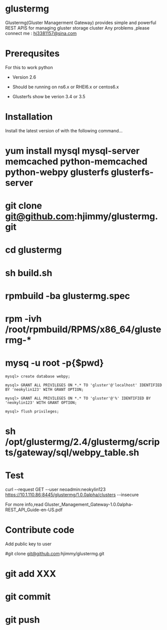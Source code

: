glustermg
=========

Glustermg(Gluster Managerment Gateway) provides simple and powerful REST APIS for managing gluster storage cluster
Any problems ,please connect me : hj3381157@sina.com

Prerequsites
=============

For this to work python

* Version 2.6

* Should be running on ns6.x or RHEl6.x or centos6.x

* Glusterfs show be verion 3.4 or 3.5 


Installation
==========
  Install the latest version of  with the following command...

  # yum install mysql mysql-server memcached python-memcached python-webpy glusterfs glusterfs-server

  # git clone git@github.com:hjimmy/glustermg.git
  
  # cd glustermg 
  
  # sh build.sh
  
  # rpmbuild -ba glustermg.spec
 
  # rpm -ivh /root/rpmbuild/RPMS/x86_64/glustermg-*
  
  # mysq -u root -p{$pwd}
    mysql> create database webpy;

    mysql> GRANT ALL PRIVILEGES ON *.* TO 'gluster'@'localhost' IDENTIFIED BY 'neokylin123' WITH GRANT OPTION;
  
    mysql> GRANT ALL PRIVILEGES ON *.* TO 'gluster'@'%' IDENTIFIED BY 'neokylin123' WITH GRANT OPTION;
   
    mysql> flush privileges;

  # sh /opt/glustermg/2.4/glustermg/scripts/gateway/sql/webpy_table.sh


Test
===========
 curl --request GET --user neoadmin:neokylin123 https://10.1.110.86:8445/glustermg/1.0.0alpha/clusters --insecure 
 
For more info,read Gluster_Management_Gateway-1.0.0alpha-REST_API_Guide-en-US.pdf 


Contribute code
===========
Add public key to user 

#git clone git@github.com:hjimmy/glustermg.git

# git add XXX

# git commit 

# git push
